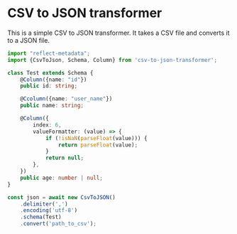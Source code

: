 # CSV to JSON transformer

This is a simple CSV to JSON transformer. It takes a CSV file and converts it to a JSON file.

```typescript
import "reflect-metadata";
import {CsvToJson, Schema, Column} from 'csv-to-json-transformer';

class Test extends Schema {
    @Column({name: "id"})
    public id: string;

    @Ccolumn({name: "user_name"})
    public name: string;

    @Column({
        index: 6,
        valueFormatter: (value) => {
            if (!isNaN(parseFloat(value))) {
                return parseFloat(value);
            }
            return null;
        },
    })
    public age: number | null;
}

const json = await new CsvToJSON()
    .delimiter(',')
    .encoding('utf-8')
    .schema(Test)
    .convert('path_to_csv');
```